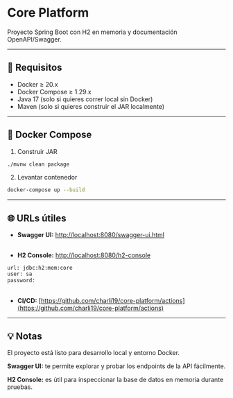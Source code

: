 # Core Platform

Proyecto Spring Boot con H2 en memoria y documentación OpenAPI/Swagger.

---

## 🚀 Requisitos

- Docker ≥ 20.x
- Docker Compose ≥ 1.29.x
- Java 17 (solo si quieres correr local sin Docker)
- Maven (solo si quieres construir el JAR localmente)

---

## 🐳 Docker Compose

1. Construir JAR

```bash
./mvnw clean package
````
2. Levantar contenedor
```bash
docker-compose up --build
```
---

## 🌐 URLs útiles

- **Swagger UI:** [http://localhost:8080/swagger-ui.html](http://localhost:8080/swagger-ui.html)
##
- **H2 Console:** [http://localhost:8080/h2-console](http://localhost:8080/h2-console)
```bash
url: jdbc:h2:mem:core
user: sa
password:
```
##
- **CI/CD:** [https://github.com/charli19/core-platform/actions](https://github.com/charli19/core-platform/actions)

---

## 💡 Notas

El proyecto está listo para desarrollo local y entorno Docker.

**Swagger UI:** te permite explorar y probar los endpoints de la API fácilmente.

**H2 Console:** es útil para inspeccionar la base de datos en memoria durante pruebas.